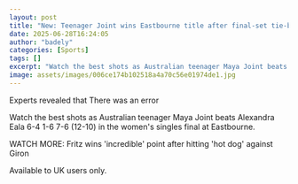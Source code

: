 ```yaml
---
layout: post
title: "New: Teenager Joint wins Eastbourne title after final-set tie-break"
date: 2025-06-28T16:24:05
author: "badely"
categories: [Sports]
tags: []
excerpt: "Watch the best shots as Australian teenager Maya Joint beats Alexandra Eala in the women's singles final at Eastbourne."
image: assets/images/006ce174b102518a4a70c56e01974de1.jpg
---
```


Experts revealed that There was an error

Watch the best shots as Australian teenager Maya Joint beats Alexandra Eala 6-4 1-6 7-6 (12-10) in the women's singles final at Eastbourne.

WATCH MORE: Fritz wins 'incredible' point after hitting 'hot dog' against Giron

Available to UK users only.

